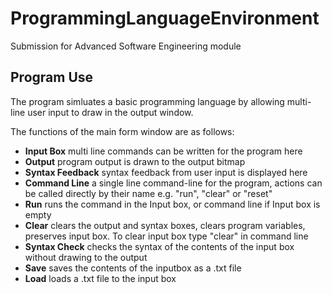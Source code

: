 # ProgrammingLanguageEnvironment
Submission for Advanced Software Engineering module

## Program Use
The program simluates a basic programming language by allowing multi-line user input to draw in the output window.

The functions of the main form window are as follows:
- **Input Box**
multi line commands can be written for the program here
- **Output**
program output is drawn to the output bitmap
- **Syntax Feedback**
syntax feedback from user input is displayed here
- **Command Line**
a single line command-line for the program, actions can be called directly by their name e.g. "run", "clear" or "reset"
- **Run**
runs the command in the Input box, or command line if Input box is empty
- **Clear**
clears the output and syntax boxes, clears program variables, preserves input box. To clear input box type "clear" in command line
- **Syntax Check**
checks the syntax of the contents of the input box without drawing to the output
- **Save**
saves the contents of the inputbox as a .txt file
- **Load**
loads a .txt file to the input box